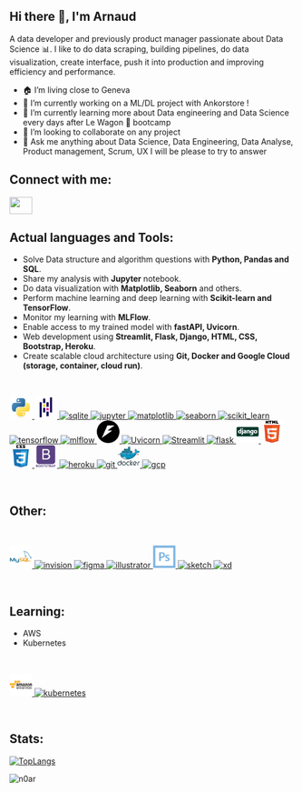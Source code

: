 <h2>Hi there 👋, I'm Arnaud</h2>

A data developer and previously product manager passionate about Data Science 📊. I like to do data scraping, building
pipelines, do data visualization, create interface, push it into production and improving efficiency and performance.

- 🏠 I’m living close to Geneva
- 🔭 I’m currently working on a ML/DL project with Ankorstore !
- 🌱 I’m currently learning more about Data engineering and Data Science every days after Le Wagon 🚂 bootcamp
- 👯 I’m looking to collaborate on any project
- 💬 Ask me anything about Data Science, Data Engineering, Data Analyse, Product management, Scrum, UX I will be please
to try to answer

<h2 align="left">Connect with me:</h2>
<p align="left">
  <a href="your link" target="blank"><img align="center"
      src="https://raw.githubusercontent.com/rahuldkjain/github-profile-readme-generator/master/src/images/icons/Social/linked-in-alt.svg"
      alt="" height="30" width="40" /></a>
</p>

<h2 align="left">Actual languages and Tools:</h2>

- Solve Data structure and algorithm questions with **Python, Pandas and SQL**.
- Share my analysis with **Jupyter** notebook.
- Do data visualization with **Matplotlib, Seaborn** and others.
- Perform machine learning and deep learning with **Scikit-learn and TensorFlow**.
- Monitor my learning with **MLFlow**.
- Enable access to my trained model with **fastAPI, Uvicorn**.
- Web development using **Streamlit, Flask, Django, HTML, CSS, Bootstrap, Heroku**.
- Create scalable cloud architecture using **Git, Docker and Google Cloud (storage, container, cloud run)**.

<br />

<p align="left">
  <a href="https://www.python.org" target="_blank" rel="noreferrer">
    <img src="https://raw.githubusercontent.com/devicons/devicon/master/icons/python/python-original.svg" alt="python"
      width="40" height="40" />
  </a>
  <a href="https://pandas.pydata.org/" target="_blank" rel="noreferrer">
    <img
      src="https://raw.githubusercontent.com/devicons/devicon/2ae2a900d2f041da66e950e4d48052658d850630/icons/pandas/pandas-original.svg"
      alt="pandas" width="40" height="40" />
  </a>
  <a href="https://www.sqlite.org/" target="_blank" rel="noreferrer">
    <img src="https://www.vectorlogo.zone/logos/sqlite/sqlite-icon.svg" alt="sqlite" width="40" height="40" />
  </a>
  
  <a href="https://jupyter.org/" target="_blank" rel="noreferrer">
    <img
      src="https://www.vectorlogo.zone/logos/jupyter/jupyter-icon.svg"
      alt="jupyter" width="40" height="40" />
  </a>
  
  <a href="https://matplotlib.org/" target="_blank" rel="noreferrer">
    <img src="https://matplotlib.org/_static/images/documentation.png" alt="matplotlib" width="40" height="40" />
  </a>
  <a href="https://seaborn.pydata.org/" target="_blank" rel="noreferrer">
    <img src="https://seaborn.pydata.org/_images/logo-mark-lightbg.svg" alt="seaborn" width="40" height="40" />
  </a>

  <a href="https://scikit-learn.org/" target="_blank" rel="noreferrer">
    <img src="https://upload.wikimedia.org/wikipedia/commons/0/05/Scikit_learn_logo_small.svg" alt="scikit_learn"
      width="40" height="40" />
  </a>
  <a href="https://www.tensorflow.org" target="_blank" rel="noreferrer">
    <img src="https://www.vectorlogo.zone/logos/tensorflow/tensorflow-icon.svg" alt="tensorflow" width="40" height="40" />
  </a>

  <a href="https://mlflow.org/" target="_blank" rel="noreferrer">
    <img src="https://databricks.com/wp-content/uploads/2021/06/MLflow-logo-pos-TM-1.png" alt="mlflow" width="40" height="40" />
  </a>  
  
  <a href="https://fastapi.tiangolo.com/" target="_blank" rel="noreferrer">
    <img src="https://raw.githubusercontent.com/simple-icons/simple-icons/9b544326e5dbddd3e8f96b16cb5059ee6d8c2787/icons/fastapi.svg" alt="FastAPI" width="40" height="40" />
  </a>
  <a href="https://www.uvicorn.org/" target="_blank" rel="noreferrer">
    <img src="https://raw.githubusercontent.com/tomchristie/uvicorn/master/docs/uvicorn.png" alt="Uvicorn" width="40" height="40" />
  </a>
  
  <a href="https://streamlit.io/" target="_blank" rel="noreferrer">
    <img src="https://upload.vectorlogo.zone/logos/streamlitio/images/abda5a6f-0d62-4d24-a16d-f7132016b2ff.svg" alt="Streamlit" width="40" height="40" />
  </a>
  <a href="https://flask.palletsprojects.com/" target="_blank" rel="noreferrer">
    <img src="https://www.vectorlogo.zone/logos/pocoo_flask/pocoo_flask-icon.svg" alt="flask" width="40" height="40" />
  </a>
  <a href="https://www.djangoproject.com/" target="_blank" rel="noreferrer">
    <img src="https://raw.githubusercontent.com/devicons/devicon/master/icons/django/django-original.svg" alt="django"
      width="40" height="40" />
  </a>

  <a href="https://www.w3.org/html/" target="_blank" rel="noreferrer">
    <img src="https://raw.githubusercontent.com/devicons/devicon/master/icons/html5/html5-original-wordmark.svg"
      alt="html5" width="40" height="40" />
  </a>
  <a href="https://www.w3schools.com/css/" target="_blank" rel="noreferrer">
    <img src="https://raw.githubusercontent.com/devicons/devicon/master/icons/css3/css3-original-wordmark.svg"
      alt="css3" width="40" height="40" />
  </a>
  <a href="https://getbootstrap.com" target="_blank" rel="noreferrer">
    <img src="https://raw.githubusercontent.com/devicons/devicon/master/icons/bootstrap/bootstrap-plain-wordmark.svg"
      alt="bootstrap" width="40" height="40" />
  </a>
  <a href="https://heroku.com" target="_blank" rel="noreferrer">
    <img src="https://www.vectorlogo.zone/logos/heroku/heroku-icon.svg" alt="heroku" width="40" height="40" />
  </a>
  
  <a href="https://git-scm.com/" target="_blank" rel="noreferrer">
    <img src="https://www.vectorlogo.zone/logos/git-scm/git-scm-icon.svg" alt="git" width="40" height="40" />
  </a>
  <a href="https://www.docker.com/" target="_blank" rel="noreferrer">
    <img src="https://raw.githubusercontent.com/devicons/devicon/master/icons/docker/docker-original-wordmark.svg"
      alt="docker" width="40" height="40" />
  </a>
  <a href="https://cloud.google.com" target="_blank" rel="noreferrer">
    <img src="https://www.vectorlogo.zone/logos/google_cloud/google_cloud-icon.svg" alt="gcp" width="40" height="40" />
  </a>
</p>

<br />

<h2 align="left">Other:</h2>

<br />

<p align="left">
  <a href="https://www.mysql.com/" target="_blank" rel="noreferrer">
    <img src="https://raw.githubusercontent.com/devicons/devicon/master/icons/mysql/mysql-original-wordmark.svg"
      alt="mysql" width="40" height="40" />
  </a>
  <a href="https://www.invisionapp.com/" target="_blank" rel="noreferrer">
    <img src="https://www.vectorlogo.zone/logos/invisionapp/invisionapp-icon.svg" alt="invision" width="40" height="40" />
  </a>
  <a href="https://www.figma.com/" target="_blank" rel="noreferrer">
    <img src="https://www.vectorlogo.zone/logos/figma/figma-icon.svg" alt="figma" width="40" height="40" />
  </a>
  <a href="https://www.adobe.com/in/products/illustrator.html" target="_blank" rel="noreferrer">
    <img src="https://www.vectorlogo.zone/logos/adobe_illustrator/adobe_illustrator-icon.svg" alt="illustrator" width="40"
      height="40" />
  </a>
  <a href="https://www.photoshop.com/en" target="_blank" rel="noreferrer">
    <img src="https://raw.githubusercontent.com/devicons/devicon/master/icons/photoshop/photoshop-line.svg"
      alt="photoshop" width="40" height="40" />
  </a>
  <a href="https://www.sketch.com/" target="_blank" rel="noreferrer">
    <img src="https://www.vectorlogo.zone/logos/sketchapp/sketchapp-icon.svg" alt="sketch" width="40" height="40" />
  </a>
  <a href="https://www.adobe.com/products/xd.html" target="_blank" rel="noreferrer">
    <img src="https://cdn.worldvectorlogo.com/logos/adobe-xd.svg" alt="xd" width="40" height="40" />
  </a>
</p>

<br />

<h2 align="left">Learning:</h2>

- AWS
- Kubernetes

<br />

<p align="left">
  <a href="https://aws.amazon.com" target="_blank" rel="noreferrer">
    <img
      src="https://raw.githubusercontent.com/devicons/devicon/master/icons/amazonwebservices/amazonwebservices-original-wordmark.svg"
      alt="aws" width="40" height="40" />
  </a>
  <a href="https://kubernetes.io" target="_blank" rel="noreferrer">
    <img src="https://www.vectorlogo.zone/logos/kubernetes/kubernetes-icon.svg" alt="kubernetes" width="40" height="40" />
  </a>
</p>

<br />

<h2 align="left">Stats:</h2>

[![TopLangs](https://github-readme-stats.vercel.app/api/top-langs/?username=N0ar&layout=compact)](https://github.com/N0ar/github-readme-stats)

<p align="left"> <img src="https://komarev.com/ghpvc/?username=n0ar&label=Profile%20views&color=0e75b6&style=flat"
    alt="n0ar" /> </p>
